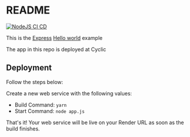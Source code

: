 # README
[![NodeJS CI CD](https://github.com/fabioivi/express-hello-world-github-actions/actions/workflows/main.yml/badge.svg)](https://github.com/mariabernardes23/express-hello-world/actions/workflows/main.yml)

This is the [Express](https://expressjs.com) [Hello world](https://expressjs.com/en/starter/hello-world.html) example

The app in this repo is deployed at Cyclic

## Deployment

Follow the steps below:

Create a new web service with the following values:
  * Build Command: `yarn`
  * Start Command: `node app.js`

That's it! Your web service will be live on your Render URL as soon as the build finishes.
